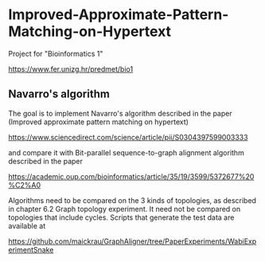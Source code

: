 # Improved-Approximate-Pattern-Matching-on-Hypertext
Project for "Bioinformatics 1"

https://www.fer.unizg.hr/predmet/bio1


## Navarro's algorithm

The goal is to implement Navarro's algorithm described in the paper (Improved approximate pattern matching on hypertext)

https://www.sciencedirect.com/science/article/pii/S0304397599003333

and compare it with Bit-parallel sequence-to-graph alignment algorithm described in the paper 

https://academic.oup.com/bioinformatics/article/35/19/3599/5372677%20%C2%A0

Algorithms need to be compared on the 3 kinds of topologies, as described in chapter 6.2 Graph topology experiment. It need not be compared on topologies that include cycles. Scripts that generate the test data are available at

https://github.com/maickrau/GraphAligner/tree/PaperExperiments/WabiExperimentSnake
